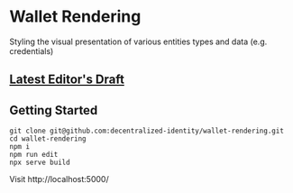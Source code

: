 # Wallet Rendering
Styling the visual presentation of various entities types and data (e.g. credentials)

## [Latest Editor's Draft](https://identity.foundation/wallet-rendering/)

## Getting Started

```
git clone git@github.com:decentralized-identity/wallet-rendering.git
cd wallet-rendering
npm i
npm run edit
npx serve build
```

Visit http://localhost:5000/
